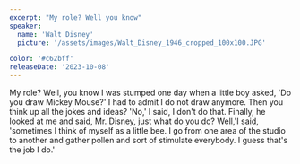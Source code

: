```yaml
---
excerpt: "My role? Well you know"
speaker:
  name: 'Walt Disney'
  picture: '/assets/images/Walt_Disney_1946_cropped_100x100.JPG'

color: '#c62bff'
releaseDate: '2023-10-08'
---
```

My role? Well, you know I was stumped one day when a little boy asked, 'Do you draw Mickey Mouse?' I had to admit I do not draw anymore. Then you think up all the jokes and ideas? 'No,' I said, I don't do that. Finally, he looked at me and said, Mr. Disney, just what do you do? Well,'I said, 'sometimes I think of myself as a little bee. I go from one area of the studio to another and gather pollen and sort of stimulate everybody. I guess that's the job I do.'
